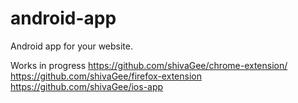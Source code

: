 android-app
===========

Android app for your website.

Works in progress
https://github.com/shivaGee/chrome-extension/
https://github.com/shivaGee/firefox-extension
https://github.com/shivaGee/ios-app
